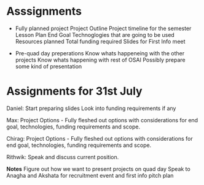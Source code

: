 
<h1>
  Asssignments
</h1>

- Fully planned project
Project Outline
Project timeline for the semester
Lesson Plan
End Goal
Technoglogies that are going to be used
Resources planned
Total funding required
Slides for First Info meet


- Pre-quad day preperations
Know whats happeneing with the other projects
Know whats happening with rest of OSAI
Possibly prepare some kind of presentation




<h1>Assignments for 31st July</h1>

Daniel:
Start preparing slides
Look into funding requirements if any

Max:
Project Options - Fully fleshed out options with considerations for end goal, technologies, funding requirements and scope.

Chirag:
Project Options - Fully fleshed out options with considerations for end goal, technologies, funding requirements and scope.

Rithwik:
Speak and discuss current position.


<b>Notes</b>
Figure out how we want to present projects on quad day
Speak to Anagha and Akshata for recruitment event and first info pitch plan
